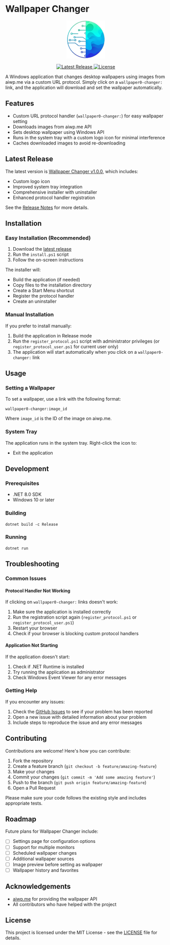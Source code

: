 # Wallpaper Changer

<p align="center">
  <img src="logo-120.png" alt="Wallpaper Changer Logo" width="120" height="120">
</p>

<p align="center">
  <a href="https://github.com/asifthewebguy/wallpaper0-changer/releases/latest">
    <img src="https://img.shields.io/github/v/release/asifthewebguy/wallpaper0-changer" alt="Latest Release">
  </a>
  <a href="https://github.com/asifthewebguy/wallpaper0-changer/blob/master/LICENSE">
    <img src="https://img.shields.io/github/license/asifthewebguy/wallpaper0-changer" alt="License">
  </a>
</p>

A Windows application that changes desktop wallpapers using images from aiwp.me via a custom URL protocol. Simply click on a `wallpaper0-changer:` link, and the application will download and set the wallpaper automatically.

## Features

- Custom URL protocol handler (`wallpaper0-changer:`) for easy wallpaper setting
- Downloads images from aiwp.me API
- Sets desktop wallpaper using Windows API
- Runs in the system tray with a custom logo icon for minimal interference
- Caches downloaded images to avoid re-downloading

## Latest Release

The latest version is [Wallpaper Changer v1.0.0](https://github.com/asifthewebguy/wallpaper0-changer/releases/tag/v1.0.0), which includes:

- Custom logo icon
- Improved system tray integration
- Comprehensive installer with uninstaller
- Enhanced protocol handler registration

See the [Release Notes](https://github.com/asifthewebguy/wallpaper0-changer/releases/tag/v1.0.0) for more details.

## Installation

### Easy Installation (Recommended)

1. Download the [latest release](https://github.com/asifthewebguy/wallpaper0-changer/releases/latest)
2. Run the `install.ps1` script
3. Follow the on-screen instructions

The installer will:
- Build the application (if needed)
- Copy files to the installation directory
- Create a Start Menu shortcut
- Register the protocol handler
- Create an uninstaller

### Manual Installation

If you prefer to install manually:

1. Build the application in Release mode
2. Run the `register_protocol.ps1` script with administrator privileges (or `register_protocol_user.ps1` for current user only)
3. The application will start automatically when you click on a `wallpaper0-changer:` link

## Usage

### Setting a Wallpaper

To set a wallpaper, use a link with the following format:

```
wallpaper0-changer:image_id
```

Where `image_id` is the ID of the image on aiwp.me.

### System Tray

The application runs in the system tray. Right-click the icon to:
- Exit the application

## Development

### Prerequisites

- .NET 8.0 SDK
- Windows 10 or later

### Building

```
dotnet build -c Release
```

### Running

```
dotnet run
```

## Troubleshooting

### Common Issues

#### Protocol Handler Not Working

If clicking on `wallpaper0-changer:` links doesn't work:

1. Make sure the application is installed correctly
2. Run the registration script again (`register_protocol.ps1` or `register_protocol_user.ps1`)
3. Restart your browser
4. Check if your browser is blocking custom protocol handlers

#### Application Not Starting

If the application doesn't start:

1. Check if .NET Runtime is installed
2. Try running the application as administrator
3. Check Windows Event Viewer for any error messages

### Getting Help

If you encounter any issues:

1. Check the [GitHub Issues](https://github.com/asifthewebguy/wallpaper0-changer/issues) to see if your problem has been reported
2. Open a new issue with detailed information about your problem
3. Include steps to reproduce the issue and any error messages

## Contributing

Contributions are welcome! Here's how you can contribute:

1. Fork the repository
2. Create a feature branch (`git checkout -b feature/amazing-feature`)
3. Make your changes
4. Commit your changes (`git commit -m 'Add some amazing feature'`)
5. Push to the branch (`git push origin feature/amazing-feature`)
6. Open a Pull Request

Please make sure your code follows the existing style and includes appropriate tests.

## Roadmap

Future plans for Wallpaper Changer include:

- [ ] Settings page for configuration options
- [ ] Support for multiple monitors
- [ ] Scheduled wallpaper changes
- [ ] Additional wallpaper sources
- [ ] Image preview before setting as wallpaper
- [ ] Wallpaper history and favorites

## Acknowledgements

- [aiwp.me](https://aiwp.me) for providing the wallpaper API
- All contributors who have helped with the project

## License

This project is licensed under the MIT License - see the [LICENSE](LICENSE) file for details.
